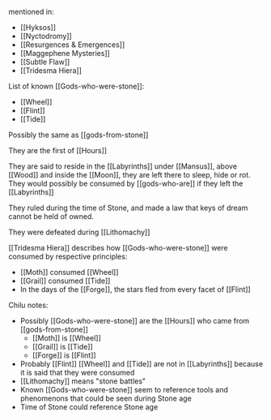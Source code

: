 mentioned in:
- [[Hyksos]]
- [[Nyctodromy]]
- [[Resurgences & Emergences]]
- [[Maggephene Mysteries]]
- [[Subtle Flaw]]
- [[Tridesma Hiera]]

List of known [[Gods-who-were-stone]]:
- [[Wheel]]
- [[Flint]]
- [[Tide]]

Possibly the same as [[gods-from-stone]]

They are the first of [[Hours]]

They are said to reside in the [[Labyrinths]] under [[Mansus]], above [[Wood]] and inside the [[Moon]],
they are left there to sleep, hide or rot. They would possibly be consumed by [[gods-who-are]] if they left the [[Labyrinths]]

They ruled during the time of Stone, and made a law that keys of dream cannot be held of owned.

They were defeated during [[Lithomachy]]

[[Tridesma Hiera]] describes how [[Gods-who-were-stone]] were consumed by respective principles:
- [[Moth]] consumed [[Wheel]]
- [[Grail]] consumed [[Tide]]
- In the days of the [[Forge]], the stars fled from every facet of [[Flint]]

Chilu notes:
- Possibly [[Gods-who-were-stone]] are the [[Hours]] who came from [[gods-from-stone]]
	- [[Moth]] is [[Wheel]]
	- [[Grail]] is [[Tide]]
	- [[Forge]] is [[Flint]]
- Probably [[Flint]] [[Wheel]] and [[Tide]] are not in [[Labyrinths]] because it is said that they were consumed
- [[Lithomachy]] means "stone battles"
- Known [[Gods-who-were-stone]] seem to reference tools and phenomenons that could be seen during Stone age
- Time of Stone could reference Stone age